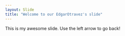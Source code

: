 ```yaml
---
layout: Slide
title: "Welcome to our EdgarOtravez's slide"
---
```

This is my awesome slide.
Use the left arrow to go back!
